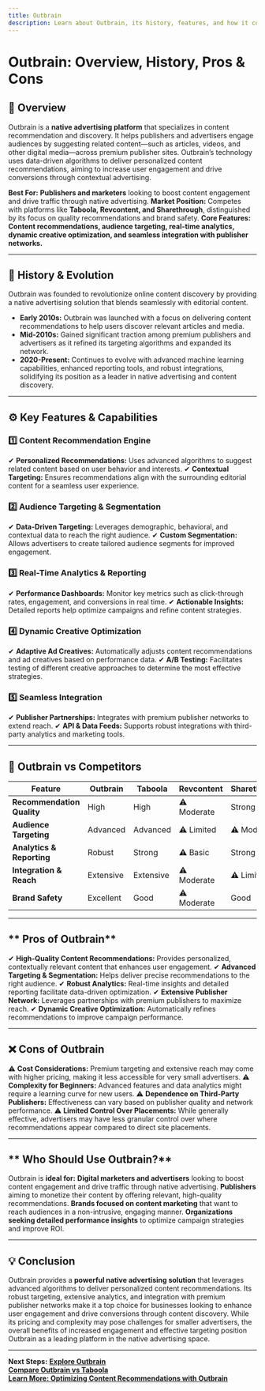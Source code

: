 ```yaml
---
title: Outbrain
description: Learn about Outbrain, its history, features, and how it compares to other native advertising platforms.
---
```


# **Outbrain: Overview, History, Pros & Cons**

## **📌 Overview**  
Outbrain is a **native advertising platform** that specializes in content recommendation and discovery. It helps publishers and advertisers engage audiences by suggesting related content—such as articles, videos, and other digital media—across premium publisher sites. Outbrain’s technology uses data-driven algorithms to deliver personalized content recommendations, aiming to increase user engagement and drive conversions through contextual advertising.

 **Best For:** **Publishers and marketers** looking to boost content engagement and drive traffic through native advertising.
 **Market Position:** Competes with platforms like **Taboola, Revcontent, and Sharethrough**, distinguished by its focus on quality recommendations and brand safety.
 **Core Features:** **Content recommendations, audience targeting, real-time analytics, dynamic creative optimization, and seamless integration with publisher networks.**

---

## **📜 History & Evolution**  
Outbrain was founded to revolutionize online content discovery by providing a native advertising solution that blends seamlessly with editorial content.

- **Early 2010s:** Outbrain was launched with a focus on delivering content recommendations to help users discover relevant articles and media.
- **Mid-2010s:** Gained significant traction among premium publishers and advertisers as it refined its targeting algorithms and expanded its network.
- **2020-Present:** Continues to evolve with advanced machine learning capabilities, enhanced reporting tools, and robust integrations, solidifying its position as a leader in native advertising and content discovery.

---

## **⚙️ Key Features & Capabilities**

### **1️⃣ Content Recommendation Engine**
✔ **Personalized Recommendations:** Uses advanced algorithms to suggest related content based on user behavior and interests.
✔ **Contextual Targeting:** Ensures recommendations align with the surrounding editorial content for a seamless user experience.

### **2️⃣ Audience Targeting & Segmentation**
✔ **Data-Driven Targeting:** Leverages demographic, behavioral, and contextual data to reach the right audience.
✔ **Custom Segmentation:** Allows advertisers to create tailored audience segments for improved engagement.

### **3️⃣ Real-Time Analytics & Reporting**
✔ **Performance Dashboards:** Monitor key metrics such as click-through rates, engagement, and conversions in real time.
✔ **Actionable Insights:** Detailed reports help optimize campaigns and refine content strategies.

### **4️⃣ Dynamic Creative Optimization**
✔ **Adaptive Ad Creatives:** Automatically adjusts content recommendations and ad creatives based on performance data.
✔ **A/B Testing:** Facilitates testing of different creative approaches to determine the most effective strategies.

### **5️⃣ Seamless Integration**
✔ **Publisher Partnerships:** Integrates with premium publisher networks to extend reach.
✔ **API & Data Feeds:** Supports robust integrations with third-party analytics and marketing tools.

---

## **🔄 Outbrain vs Competitors**

| Feature                       | Outbrain           | Taboola          | Revcontent        | Sharethrough      |
|-------------------------------|--------------------|------------------|-------------------|-------------------|
| **Recommendation Quality**    |  High            |  High          | ⚠ Moderate       |  Strong         |
| **Audience Targeting**        |  Advanced        |  Advanced      | ⚠ Limited        | ⚠ Moderate       |
| **Analytics & Reporting**     |  Robust          |  Strong        | ⚠ Basic          |  Strong         |
| **Integration & Reach**       |  Extensive       |  Extensive     | ⚠ Moderate       | ⚠ Limited        |
| **Brand Safety**              |  Excellent       |  Good          | ⚠ Moderate       |  Good           |

---

## ** Pros of Outbrain**
✔ **High-Quality Content Recommendations:** Provides personalized, contextually relevant content that enhances user engagement.
✔ **Advanced Targeting & Segmentation:** Helps deliver precise recommendations to the right audience.
✔ **Robust Analytics:** Real-time insights and detailed reporting facilitate data-driven optimization.
✔ **Extensive Publisher Network:** Leverages partnerships with premium publishers to maximize reach.
✔ **Dynamic Creative Optimization:** Automatically refines recommendations to improve campaign performance.

---

## **❌ Cons of Outbrain**
⚠ **Cost Considerations:** Premium targeting and extensive reach may come with higher pricing, making it less accessible for very small advertisers.
⚠ **Complexity for Beginners:** Advanced features and data analytics might require a learning curve for new users.
⚠ **Dependence on Third-Party Publishers:** Effectiveness can vary based on publisher quality and network performance.
⚠ **Limited Control Over Placements:** While generally effective, advertisers may have less granular control over where recommendations appear compared to direct site placements.

---

## ** Who Should Use Outbrain?**
Outbrain is **ideal for:**
 **Digital marketers and advertisers** looking to boost content engagement and drive traffic through native advertising.
 **Publishers** aiming to monetize their content by offering relevant, high-quality recommendations.
 **Brands focused on content marketing** that want to reach audiences in a non-intrusive, engaging manner.
 **Organizations seeking detailed performance insights** to optimize campaign strategies and improve ROI.

---

## **💡 Conclusion**
Outbrain provides a **powerful native advertising solution** that leverages advanced algorithms to deliver personalized content recommendations. Its robust targeting, extensive analytics, and integration with premium publisher networks make it a top choice for businesses looking to enhance user engagement and drive conversions through content discovery. While its pricing and complexity may pose challenges for smaller advertisers, the overall benefits of increased engagement and effective targeting position Outbrain as a leading platform in the native advertising space.

---

 **Next Steps:**
 **[Explore Outbrain](https://www.outbrain.com/)**  
 **[Compare Outbrain vs Taboola](#)**  
 **[Learn More: Optimizing Content Recommendations with Outbrain](#)**
